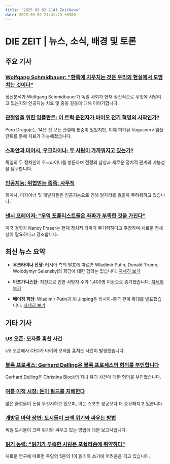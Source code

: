 ```yaml
---
title: "2025 09 02 2141 ZeitNews"
date: 2025-09-02 21:41:23 +0900
---
```


# DIE ZEIT | 뉴스, 소식, 배경 및 토론 

## 주요 기사 

### [Wolfgang Schmidbauer: "한쪽에 치우치는 것은 우리의 현실에서 도망치는 것이다"](https://www.zeit.de/kultur/2025-09/wolfgang-schmidbauer-psychoanalyse-kuenstliche-intelligenz-therapie-nahostkonflikt)
 정신분석가 Wolfgang Schmidbauer가 독일 사회가 현재 정신적으로 무엇에 시달리고 있는지와 인공지능 치료 및 중동 갈등에 대해 이야기합니다. 

### [관절염을 위한 임플란트: 이 트럭 운전자가 바이오 전기 혁명의 시작인가?](https://www.zeit.de/gesundheit/2025-08/implantat-arthritis-nervensystem-vagusnerv-autoimmunerkrankung-forschung-gxe)
 Pero Dragoje는 14년 전 모든 관절에 통증이 있었지만, 이제 허가된 Vagusnerv 임플란트를 통해 치료가 가능해졌습니다. 

### [스파안과 미어시, 우크라이나: 두 사람이 가까워지고 있는가?](https://www.zeit.de/politik/deutschland/2025-09/reise-ukraine-jens-spahn-matthias-miersch-konflikt-solidaritaet-gxe)
 독일의 두 정치인이 우크라이나를 방문하며 전쟁의 참상과 새로운 정치적 관계의 가능성을 탐구합니다. 

### [인공지능: 위협받는 종족: 사무직](https://www.zeit.de/arbeit/2025-08/kuenstliche-intelligenz-arbeitsmarkt-software-entwickler-design-berufe)
 회계사, 디자이너 및 개발자들은 인공지능으로 인해 일자리를 잃을까 두려워하고 있습니다. 

### [낸시 프레이저: "우익 포퓰리스트들은 좌파가 부족한 것을 가진다"](https://www.zeit.de/kultur/2025-08/nancy-fraser-woke-konservativ-identitaetspolitik)
 미국 철학자 Nancy Fraser는 현재 정치적 좌파가 무기력하다고 주장하며 새로운 정체성이 필요하다고 강조합니다. 

## 최신 뉴스 요약 
- **우크라이나 전쟁**: 러시아 측의 발표에 따르면 Wladimir Putin, Donald Trump, Wolodymyr Selenskyj의 회담에 대한 합의는 없습니다. [자세히 보기](https://www.zeit.de/politik/2025-09/wladimir-putin-donald-trump-wolodymyr-selenskyj-treffen-russland)
  
- **아프가니스탄**: 지진으로 인한 사망자 수가 1,400명 이상으로 증가했습니다. [자세히 보기](https://www.zeit.de/gesellschaft/zeitgeschehen/2025-09/erdbeben-afghanistan-todeszahl-anstieg) 

- **베이징 회담**: Wladimir Putin과 Xi Jinping은 러시아-중국 관계 확대를 발표했습니다. [자세히 보기](https://www.zeit.de/politik/ausland/2025-09/russland-china-kooperation-xi-jinping-wladimir-putin) 

## 기타 기사 

### [US 오픈: 모자를 훔친 사건](https://www.zeit.de/zeit-magazin/leben/2025-09/us-open-kamil-majchrzak-polnischer-ceo-basecap-tennis)
 US 오픈에서 CEO가 아이의 모자를 훔치는 사건이 발생했습니다. 

### [블록 프로세스: Gerhard Delling은 블록 프로세스의 혐의를 부인합니다](https://www.zeit.de/gesellschaft/zeitgeschehen/2025-09/block-prozess-gerhard-delling-entfuehrung)
 Gerhard Delling은 Christina Block의 자녀 유괴 사건에 대한 혐의를 부인했습니다. 

### [여름 이적 시장: 돈이 필드를 지배한다](https://www.zeit.de/sport/2025-09/transfer-sommer-fussball-bundesliga-premier-league-spieler)
 많은 클럽들이 돈을 우선시하고 있으며, 이는 스포츠 성공보다 더 중요해지고 있습니다. 

### [개방된 마약 장면: 도시들이 크랙 위기와 싸우는 방법](https://www.zeit.de/gesundheit/2025-08/offene-drogenszenen-wie-staedte-mit-der-crackkrise-kaempfen)
 독일 도시들이 크랙 위기와 싸우고 있는 방법에 대한 보고서입니다. 

### [읽기 능력: "읽기가 부족한 사람은 포퓰리즘에 취약하다"](https://www.zeit.de/familie/2025-08/lesekompetenz-schreiben-level-one-piacc-grotlueschen-gxe)
 새로운 연구에 따르면 독일의 5분의 1이 읽기와 쓰기에 어려움을 겪고 있습니다.